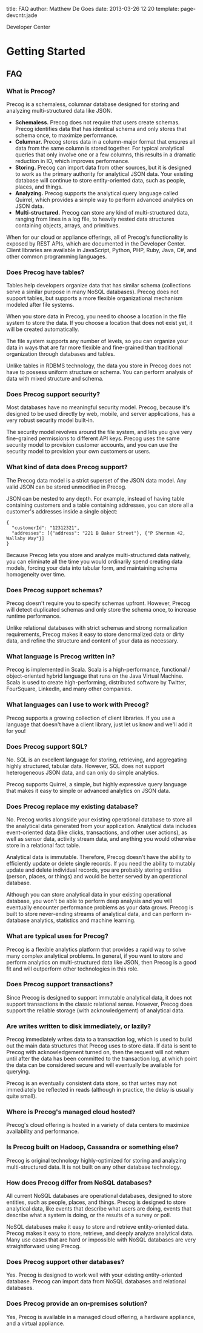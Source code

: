 title: FAQ
author: Matthew De Goes
date: 2013-03-26 12:20
template: page-devcntr.jade

Developer Center

# Getting Started

## FAQ

### What is Precog?

Precog is a schemaless, columnar database designed for storing and analyzing multi-structured data like JSON.

  * **Schemaless.** Precog does not require that users create schemas. Precog identifies data that has identical schema and only stores that schema once, to maximize performance.
  * **Columnar.** Precog stores data in a column-major format that ensures all data from the same column is stored together. For typical analytical queries that only involve one or a few columns, this results in a dramatic reduction in IO, which improves performance.
  * **Storing.** Precog can import data from other sources, but it is designed to work as the primary authority for analytical JSON data. Your existing database will continue to store entity-oriented data, such as people, places, and things.
  * **Analyzing.** Precog supports the analytical query language called Quirrel, which provides a simple way to perform advanced analytics on JSON data.
  * **Multi-structured.** Precog can store any kind of multi-structured data, ranging from lines in a log file, to heavily nested data structures containing objects, arrays, and primitives.

When for our cloud or appliance offerings, all of Precog's functionality is 
exposed by REST APIs, which are documented in the Developer Center. Client 
libraries are available in JavaScript, Python, PHP, Ruby, Java, C#, and other common
programming languages.

### Does Precog have tables?

Tables help developers organize data that has similar schema (collections
serve a similar purpose in many NoSQL databases). Precog does not support
tables, but supports a more flexible organizational mechanism modeled after
file systems.

When you store data in Precog, you need to choose a location in the file
system to store the data. If you choose a location that does not exist yet, it
will be created automatically.

The file system supports any number of levels, so you can organize your data
in ways that are far more flexible and fine-grained than traditional organization 
through databases and tables.

Unlike tables in RDBMS technology, the data you store in Precog does not
have to possess uniform structure or schema. You can perform analysis
of data with mixed structure and schema.

### Does Precog support security?

Most databases have no meaningful security model. Precog, because it's
designed to be used directly by web, mobile, and server applications, has a 
very robust security model built-in.

The security model revolves around the file system, and lets you give very
fine-grained permissions to different API keys. Precog uses the same security
model to provision customer accounts, and you can use the security model to
provision your own customers or users.

### What kind of data does Precog support?

The Precog data model is a strict superset of the JSON data model. Any valid
JSON can be stored unmodified in Precog.

JSON can be nested to any depth. For example, instead of having table
containing customers and a table containing addresses, you can store all a
customer's addresses inside a single object:

    {
      "customerId": "12312321",
      "addresses": [{"address": "221 B Baker Street"}, {"P Sherman 42, Wallaby Way"}]
    }

Because Precog lets you store and analyze multi-structured data natively,
you can eliminate all the time you would ordinarily spend creating data models,
forcing your data into tabular form, and maintaining schema homogeneity over time.

### Does Precog support schemas?

Precog doesn't require you to specify schemas upfront. However, Precog will
detect duplicated schemas and only store the schema once, to increase runtime
performance.

Unlike relational databases with strict schemas and strong normalization
requirements, Precog makes it easy to store denormalized data or dirty data,
and refine the structure and content of your data as necessary.

### What language is Precog written in?

Precog is implemented in Scala. Scala is a high-performance, functional /
object-oriented hybrid language that runs on the Java Virtual Machine. Scala
is used to create high-performing, distributed software by Twitter,
FourSquare, LinkedIn, and many other companies.

### What languages can I use to work with Precog?

Precog supports a growing collection of client libraries. If you use a
language that doesn't have a client library, just let us know and we'll add it
for you!

### Does Precog support SQL?

No. SQL is an excellent language for storing, retrieving, and aggregating
highly structured, tabular data. However, SQL does not support heterogeneous 
JSON data, and can only do simple analytics.

Precog supports Quirrel, a simple, but highly expressive query language 
that makes it easy to simple or advanced analytics on JSON data.

### Does Precog replace my existing database?

No. Precog works alongside your existing operational database to store all
the analytical data generated from your application. Analytical data includes
event-oriented data (like clicks, transactions, and other user actions), as
well as sensor data, activity stream data, and anything you would otherwise
store in a relational fact table.

Analytical data is immutable. Therefore, Precog doesn't have the ability to
efficiently update or delete single records. If you need the ability to mutably 
update and delete individual records, you are probably storing entities (person,
places, or things) and would be better served by an operational database.

Although you can store analytical data in your existing operational database, 
you won't be able to perform deep analysis and you will eventually 
encounter performance problems as your data grows. Precog is built to store 
never-ending streams of analytical data, and can perform in-database analytics, 
statistics and machine learning.

### What are typical uses for Precog?

Precog is a flexible analytics platform that provides a rapid way to solve many 
complex analytical problems. In general, if you want to store and perform 
analytics on multi-structured data like JSON, then Precog is a good fit and
will outperform other technologies in this role.

### Does Precog support transactions?

Since Precog is designed to support immutable analytical data, it does not
support transactions in the classic relational sense. However, Precog does
support the reliable storage (with acknowledgement) of analytical data.

### Are writes written to disk immediately, or lazily?

Precog immediately writes data to a transaction log, which is used to build
out the main data structures that Precog uses to store data. If data is sent
to Precog with acknowledgement turned on, then the request will not return
until after the data has been committed to the transaction log, at which point
the data can be considered secure and will eventually be available for
querying.

Precog is an eventually consistent data store, so that writes may not
immediately be reflected in reads (although in practice, the delay is usually
quite small).

### Where is Precog's managed cloud hosted?

Precog's cloud offering is hosted in a variety of data centers to maximize
availability and performance.

### Is Precog built on Hadoop, Cassandra or something else?

Precog is original technology highly-optimized for storing and analyzing
multi-structured data. It is not built on any other database technology.

### How does Precog differ from NoSQL databases?

All current NoSQL databases are operational databases, designed to store entities, 
such as people, places, and things. Precog is designed to store analytical data, 
like events that describe what users are doing, events that describe what a system 
is doing, or the results of a survey or poll.

NoSQL databases make it easy to store and retrieve entity-oriented data.
Precog makes it easy to store, retrieve, and deeply analyze analytical data.
Many use cases that are hard or impossible with NoSQL databases are very
straightforward using Precog.

### Does Precog support other databases?

Yes. Precog is designed to work well with your existing entity-oriented
database. Precog can import data from NoSQL databases and relational
databases.

### Does Precog provide an on-premises solution?

Yes, Precog is available in a managed cloud offering, a hardware appliance, 
and a virtual appliance.
